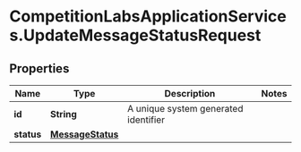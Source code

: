 # CompetitionLabsApplicationServices.UpdateMessageStatusRequest

## Properties

Name | Type | Description | Notes
------------ | ------------- | ------------- | -------------
**id** | **String** | A unique system generated identifier | 
**status** | [**MessageStatus**](MessageStatus.md) |  | 


